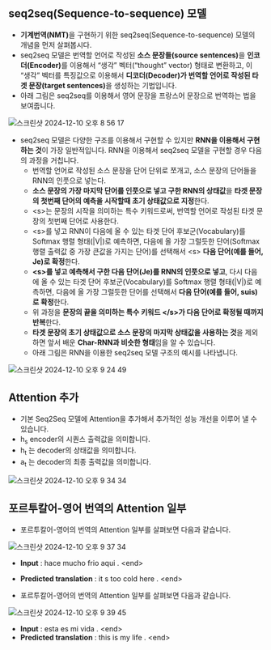 ## seq2seq(Sequence-to-sequence) 모델

- <b>기계번역(NMT)</b>을 구현하기 위한 seq2seq(Sequence-to-sequence) 모델의 개념을 먼저 살펴봅시다.
- seq2seq 모델은 번역할 언어로 작성된 <b>소스 문장들(source sentences)</b>을 <b>인코더(Encoder)</b>를 이용해서 “생각” 벡터(“thought” vector) 형태로 변환하고, 이 “생각” 벡터를 특징값으로 이용해서 <b>디코더(Decoder)가 번역할 언어로 작성된 타겟 문장(target sentences)</b>을 생성하는 기법입니다.
- 아래 그림은 seq2seq를 이용해서 영어 문장을 프랑스어 문장으로 번역하는 법을 보여줍니다.

![스크린샷 2024-12-10 오후 8 56 17](https://github.com/user-attachments/assets/a0ce8035-64ba-4a7d-b409-38c18d058edf)

- seq2seq 모델은 다양한 구조를 이용해서 구현할 수 있지만 **RNN을 이용해서 구현하는 것**이 가장 일반적입니다. RNN을 이용해서 seq2seq 모델을 구현할 경우 다음의 과정을 거칩니다.
  - 번역할 언어로 작성된 소스 문장을 단어 단위로 쪼개고, 소스 문장의 단어들을 RNN의 인풋으로 넣는다.
  - **소스 문장의 가장 마지막 단어를 인풋으로 넣고 구한 RNN의 상태값**을 **타겟 문장의 첫번째 단어의 예측을 시작할때 초기 상태값으로 지정**한다.
  - \<s\>는 문장의 시작을 의미하는 특수 키워드로써, 번역할 언어로 작성된 타겟 문장의 첫번째 단어로 사용한다.
  - \<s\>를 넣고 RNN이 다음에 올 수 있는 타겟 단어 후보군(Vocabulary)를 Softmax 행렬 형태(|V|)로 예측하면, 다음에 올 가장 그럴듯한 단어(Softmax 행렬 출력값 중 가장 큰값을 가지는 단어)를 선택해서 \<s\> <b>다음 단어(예를 들어, Je)로 확정</b>한다.
  - <b>\<s\>를 넣고 예측해서 구한 다음 단어(Je)를 RNN의 인풋으로 넣고</b>, 다시 다음에 올 수 있는 타겟 단어 후보군(Vocabulary)를 Softmax 행렬 형태(|V|)로 예측하면, 다음에 올 가장 그럴듯한 단어를 선택해서 <b>다음 단어(예를 들어, suis)로 확정</b>한다.
  - 위 과정을 <b>문장의 끝을 의미하는 특수 키워드 \</s\>가 다음 단어로 확정될 때까지 반복</b>한다.
  - <b>타겟 문장의 초기 상태값으로 소스 문장의 마지막 상태값을 사용하는 것</b>을 제외하면 앞서 배운 <b>Char-RNN과 비슷한 형태</b>임을 알 수 있습니다.
  - 아래 그림은 RNN을 이용한 seq2seq 모델 구조의 예시를 나타냅니다.

![스크린샷 2024-12-10 오후 9 24 49](https://github.com/user-attachments/assets/39839742-24a2-4bb1-81f6-7f7362e0a563)

## Attention 추가

- 기본 Seq2Seq 모델에 Attention을 추가해서 추가적인 성능 개선을 이루어 낼 수 있습니다.
- h<sub>s</sub> encoder의 시퀀스 출력값을 의미합니다.
- h<sub>t</sub> 는 decoder의 상태값을 의미합니다.
- a<sub>t</sub> 는 decoder의 최종 출력값을 의미합니다.

![스크린샷 2024-12-10 오후 9 34 34](https://github.com/user-attachments/assets/8eb82315-576d-4618-9219-7513994bfd13)

## 포르투칼어-영어 번역의 Attention 일부

- 포르투칼어-영어의 번역의 Attention 일부를 살펴보면 다음과 같습니다.

![스크린샷 2024-12-10 오후 9 37 34](https://github.com/user-attachments/assets/76ce91f8-2a6e-4617-ba36-bf6d0d03c943)

- **Input** : <start> hace mucho frio aqui . \<end\>
- **Predicted translation** : it s too cold here . \<end\>

- 포르투칼어-영어의 번역의 Attention 일부를 살펴보면 다음과 같습니다.

![스크린샷 2024-12-10 오후 9 39 45](https://github.com/user-attachments/assets/d712fdbb-96b3-4831-8166-4fa5fbd03f15)

- **Input** : <start> esta es mi vida . \<end\>
- **Predicted translation** : this is my life . \<end\>
